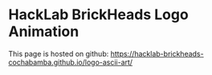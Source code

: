 # HackLab BrickHeads Logo Animation

This page is hosted on github: https://hacklab-brickheads-cochabamba.github.io/logo-ascii-art/